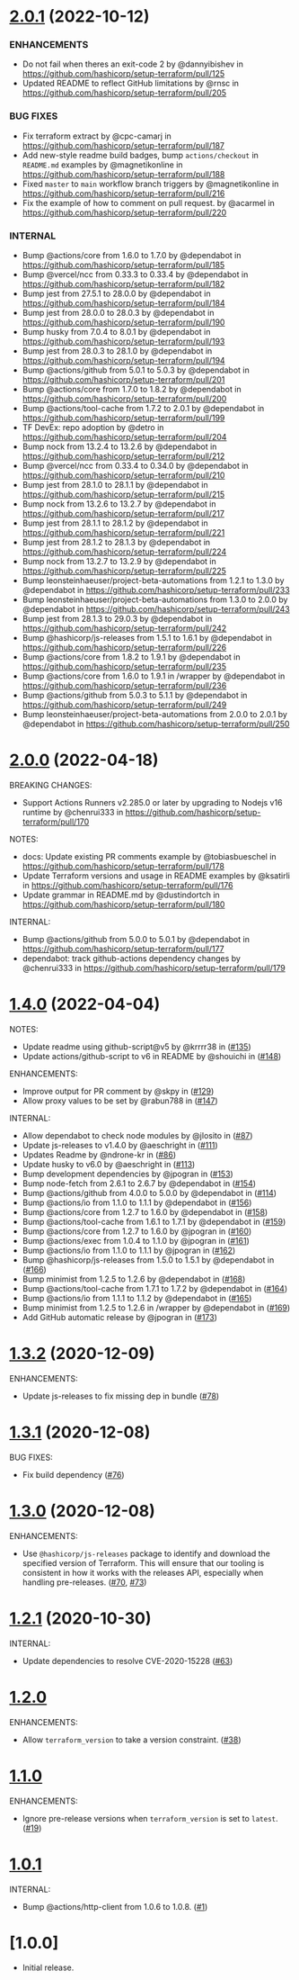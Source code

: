 # [2.0.1] (2022-10-12)

### ENHANCEMENTS

* Do not fail when theres an exit-code 2 by @dannyibishev in https://github.com/hashicorp/setup-terraform/pull/125
* Updated README to reflect GitHub limitations by @rnsc in https://github.com/hashicorp/setup-terraform/pull/205

### BUG FIXES

* Fix terraform extract by @cpc-camarj in https://github.com/hashicorp/setup-terraform/pull/187
* Add new-style readme build badges, bump `actions/checkout` in `README.md` examples by @magnetikonline in https://github.com/hashicorp/setup-terraform/pull/188
* Fixed `master` to `main` workflow branch triggers by @magnetikonline in https://github.com/hashicorp/setup-terraform/pull/216
* Fix the example of how to comment on pull request. by @acarmel in https://github.com/hashicorp/setup-terraform/pull/220

### INTERNAL

* Bump @actions/core from 1.6.0 to 1.7.0 by @dependabot in https://github.com/hashicorp/setup-terraform/pull/185
* Bump @vercel/ncc from 0.33.3 to 0.33.4 by @dependabot in https://github.com/hashicorp/setup-terraform/pull/182
* Bump jest from 27.5.1 to 28.0.0 by @dependabot in https://github.com/hashicorp/setup-terraform/pull/184
* Bump jest from 28.0.0 to 28.0.3 by @dependabot in https://github.com/hashicorp/setup-terraform/pull/190
* Bump husky from 7.0.4 to 8.0.1 by @dependabot in https://github.com/hashicorp/setup-terraform/pull/193
* Bump jest from 28.0.3 to 28.1.0 by @dependabot in https://github.com/hashicorp/setup-terraform/pull/194
* Bump @actions/github from 5.0.1 to 5.0.3 by @dependabot in https://github.com/hashicorp/setup-terraform/pull/201
* Bump @actions/core from 1.7.0 to 1.8.2 by @dependabot in https://github.com/hashicorp/setup-terraform/pull/200
* Bump @actions/tool-cache from 1.7.2 to 2.0.1 by @dependabot in https://github.com/hashicorp/setup-terraform/pull/199
* TF DevEx: repo adoption by @detro in https://github.com/hashicorp/setup-terraform/pull/204
* Bump nock from 13.2.4 to 13.2.6 by @dependabot in https://github.com/hashicorp/setup-terraform/pull/212
* Bump @vercel/ncc from 0.33.4 to 0.34.0 by @dependabot in https://github.com/hashicorp/setup-terraform/pull/210
* Bump jest from 28.1.0 to 28.1.1 by @dependabot in https://github.com/hashicorp/setup-terraform/pull/215
* Bump nock from 13.2.6 to 13.2.7 by @dependabot in https://github.com/hashicorp/setup-terraform/pull/217
* Bump jest from 28.1.1 to 28.1.2 by @dependabot in https://github.com/hashicorp/setup-terraform/pull/221
* Bump jest from 28.1.2 to 28.1.3 by @dependabot in https://github.com/hashicorp/setup-terraform/pull/224
* Bump nock from 13.2.7 to 13.2.9 by @dependabot in https://github.com/hashicorp/setup-terraform/pull/225
* Bump leonsteinhaeuser/project-beta-automations from 1.2.1 to 1.3.0 by @dependabot in https://github.com/hashicorp/setup-terraform/pull/233
* Bump leonsteinhaeuser/project-beta-automations from 1.3.0 to 2.0.0 by @dependabot in https://github.com/hashicorp/setup-terraform/pull/243
* Bump jest from 28.1.3 to 29.0.3 by @dependabot in https://github.com/hashicorp/setup-terraform/pull/242
* Bump @hashicorp/js-releases from 1.5.1 to 1.6.1 by @dependabot in https://github.com/hashicorp/setup-terraform/pull/226
* Bump @actions/core from 1.8.2 to 1.9.1 by @dependabot in https://github.com/hashicorp/setup-terraform/pull/235
* Bump @actions/core from 1.6.0 to 1.9.1 in /wrapper by @dependabot in https://github.com/hashicorp/setup-terraform/pull/236
* Bump @actions/github from 5.0.3 to 5.1.1 by @dependabot in https://github.com/hashicorp/setup-terraform/pull/249
* Bump leonsteinhaeuser/project-beta-automations from 2.0.0 to 2.0.1 by @dependabot in https://github.com/hashicorp/setup-terraform/pull/250

# [2.0.0] (2022-04-18)

BREAKING CHANGES:

* Support Actions Runners v2.285.0 or later by upgrading to Nodejs v16 runtime by @chenrui333 in https://github.com/hashicorp/setup-terraform/pull/170

NOTES:

* docs: Update existing PR comments example by @tobiasbueschel in https://github.com/hashicorp/setup-terraform/pull/178
* Update Terraform versions and usage in README examples by @ksatirli in https://github.com/hashicorp/setup-terraform/pull/176
* Update grammar in README.md by @dustindortch in https://github.com/hashicorp/setup-terraform/pull/180

INTERNAL:

* Bump @actions/github from 5.0.0 to 5.0.1 by @dependabot in https://github.com/hashicorp/setup-terraform/pull/177
* dependabot: track github-actions dependency changes by @chenrui333 in https://github.com/hashicorp/setup-terraform/pull/179

# [1.4.0] (2022-04-04)

NOTES:

 - Update readme using github-script@v5 by @krrrr38 in ([#135](https://github.com/hashicorp/setup-terraform/pull/135))
 - Update actions/github-script to v6 in README by @shouichi in ([#148](https://github.com/hashicorp/setup-terraform/pull/148))

ENHANCEMENTS:

 - Improve output for PR comment by @skpy in ([#129](https://github.com/hashicorp/setup-terraform/pull/129))
 - Allow proxy values to be set by @rabun788 in ([#147](https://github.com/hashicorp/setup-terraform/pull/147))

INTERNAL:

 - Allow dependabot to check node modules by @jlosito in ([#87](https://github.com/hashicorp/setup-terraform/pull/87))
 - Update js-releases to v1.4.0 by @aeschright in ([#111](https://github.com/hashicorp/setup-terraform/pull/111))
 - Updates Readme by @ndrone-kr in ([#86](https://github.com/hashicorp/setup-terraform/pull/86))
 - Update husky to v6.0 by @aeschright in ([#113](https://github.com/hashicorp/setup-terraform/pull/113))
 - Bump development dependencies by @jpogran in ([#153](https://github.com/hashicorp/setup-terraform/pull/153))
 - Bump node-fetch from 2.6.1 to 2.6.7 by @dependabot in ([#154](https://github.com/hashicorp/setup-terraform/pull/154))
 - Bump @actions/github from 4.0.0 to 5.0.0 by @dependabot in ([#114](https://github.com/hashicorp/setup-terraform/pull/114))
 - Bump @actions/io from 1.1.0 to 1.1.1 by @dependabot in ([#156](https://github.com/hashicorp/setup-terraform/pull/156))
 - Bump @actions/core from 1.2.7 to 1.6.0 by @dependabot in ([#158](https://github.com/hashicorp/setup-terraform/pull/158))
 - Bump @actions/tool-cache from 1.6.1 to 1.7.1 by @dependabot in ([#159](https://github.com/hashicorp/setup-terraform/pull/159))
 - Bump @actions/core from 1.2.7 to 1.6.0 by @jpogran in ([#160](https://github.com/hashicorp/setup-terraform/pull/160))
 - Bump @actions/exec from 1.0.4 to 1.1.0 by @jpogran in ([#161](https://github.com/hashicorp/setup-terraform/pull/161))
 - Bump @actions/io from 1.1.0 to 1.1.1 by @jpogran in ([#162](https://github.com/hashicorp/setup-terraform/pull/162))
 - Bump @hashicorp/js-releases from 1.5.0 to 1.5.1 by @dependabot in ([#166](https://github.com/hashicorp/setup-terraform/pull/166))
 - Bump minimist from 1.2.5 to 1.2.6 by @dependabot in ([#168](https://github.com/hashicorp/setup-terraform/pull/168))
 - Bump @actions/tool-cache from 1.7.1 to 1.7.2 by @dependabot in ([#164](https://github.com/hashicorp/setup-terraform/pull/164))
 - Bump @actions/io from 1.1.1 to 1.1.2 by @dependabot in ([#165](https://github.com/hashicorp/setup-terraform/pull/165))
 - Bump minimist from 1.2.5 to 1.2.6 in /wrapper by @dependabot in ([#169](https://github.com/hashicorp/setup-terraform/pull/169))
 - Add GitHub automatic release by @jpogran in ([#173](https://github.com/hashicorp/setup-terraform/pull/173))

# [1.3.2] (2020-12-09)

ENHANCEMENTS:

 - Update js-releases to fix missing dep in bundle ([#78](https://github.com/hashicorp/setup-terraform/pull/78))

# [1.3.1] (2020-12-08)

BUG FIXES:

 - Fix build dependency ([#76](https://github.com/hashicorp/setup-terraform/pull/76))

# [1.3.0] (2020-12-08)

ENHANCEMENTS:

 - Use `@hashicorp/js-releases` package to identify and download the specified version of Terraform. This will ensure that our tooling is consistent in how it works with the releases API, especially when handling pre-releases. ([#70](https://github.com/hashicorp/setup-terraform/pull/70), [#73](https://github.com/hashicorp/setup-terraform/pull/73))

# [1.2.1] (2020-10-30)

INTERNAL:

 - Update dependencies to resolve CVE-2020-15228 ([#63](https://github.com/hashicorp/setup-terraform/pull/63))

# [1.2.0]

ENHANCEMENTS:

 - Allow `terraform_version` to take a version constraint. ([#38](https://github.com/hashicorp/setup-terraform/pull/38))

# [1.1.0]

ENHANCEMENTS:

 - Ignore pre-release versions when `terraform_version` is set to `latest`. ([#19](https://github.com/hashicorp/setup-terraform/pull/19))

# [1.0.1]

INTERNAL:

 - Bump @actions/http-client from 1.0.6 to 1.0.8. ([#1](https://github.com/hashicorp/setup-terraform/pull/1))

# [1.0.0]

 - Initial release.

<!-- Links to tag comparisons -->
[Unreleased]: https://github.com/hashicorp/setup-terraform/compare/v2.0.1...main
[2.0.1]: https://github.com/hashicorp/setup-terraform/compare/v2.0.0...v2.0.1
[2.0.0]: https://github.com/hashicorp/setup-terraform/compare/v1.4.0...v2.0.0
[1.4.0]: https://github.com/hashicorp/setup-terraform/compare/v1.3.2...v1.4.0
[1.3.2]: https://github.com/hashicorp/setup-terraform/compare/v1.3.1...v1.3.2
[1.3.1]: https://github.com/hashicorp/setup-terraform/compare/v1.3.0...v1.3.1
[1.3.0]: https://github.com/hashicorp/setup-terraform/compare/v1.2.1...v1.3.0
[1.2.1]: https://github.com/hashicorp/setup-terraform/compare/v1.2.0...v1.2.1
[1.2.0]: https://github.com/hashicorp/setup-terraform/compare/v1.1.0...v1.2.0
[1.1.0]: https://github.com/hashicorp/setup-terraform/compare/v1.0.1...v1.1.0
[1.0.1]: https://github.com/hashicorp/setup-terraform/compare/v1.0.0...v1.0.1
